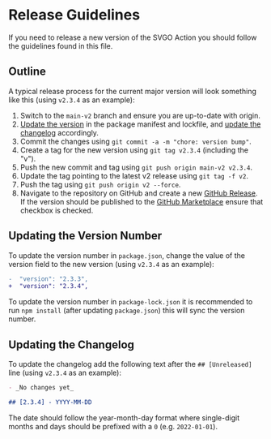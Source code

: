 # Release Guidelines

If you need to release a new version of the SVGO Action you should follow the
guidelines found in this file.

## Outline

A typical release process for the current major version will look something like
this (using `v2.3.4` as an example):

1. Switch to the `main-v2` branch and ensure you are up-to-date with origin.
2. [Update the version] in the package manifest and lockfile, and [update the
  changelog] accordingly.
3. Commit the changes using `git commit -a -m "chore: version bump"`.
4. Create a tag for the new version using `git tag v2.3.4` (including the "v").
5. Push the new commit and tag using `git push origin main-v2 v2.3.4`.
6. Update the tag pointing to the latest v2 release using `git tag -f v2`.
7. Push the tag using `git push origin v2 --force`.
8. Navigate to the repository on GitHub and create a new [GitHub Release]. If
  the version should be published to the [GitHub Marketplace] ensure that
  checkbox is checked.

## Updating the Version Number

To update the version number in `package.json`, change the value of the version
field to the new version (using `v2.3.4` as an example):

```diff
-  "version": "2.3.3",
+  "version": "2.3.4",
```

To update the version number in `package-lock.json` it is recommended to run
`npm install` (after updating `package.json`) this will sync the version number.

## Updating the Changelog

To update the changelog add the following text after the `## [Unreleased]` line
(using `v2.3.4` as an example):

```md
- _No changes yet_

## [2.3.4] - YYYY-MM-DD
```

The date should follow the year-month-day format where single-digit months and
days should be prefixed with a `0` (e.g. `2022-01-01`).

[github marketplace]: https://github.com/marketplace
[github release]: https://github.com/ericcornelissen/svgo-action/releases
[update the changelog]: #updating-the-changelog
[update the version]: #updating-the-version-number
